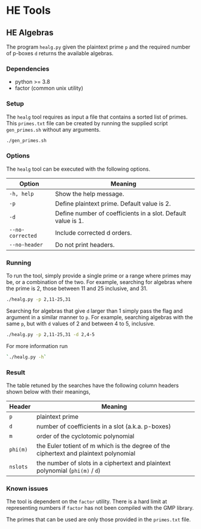 # HE Tools

## HE Algebras

The program `healg.py` given the plaintext prime `p` and the required number of
p-boxes `d` returns the available algebras.

### Dependencies
- python >= 3.8
- factor (common unix utility)

### Setup

The `healg` tool requires as input a file that contains a sorted list of primes.
This `primes.txt` file can be created by running the supplied script
`gen_primes.sh` without any arguments.

```bash
./gen_primes.sh
```

### Options

The `healg` tool can be executed with the following options.

| Option | Meaning |
| --- | --- |
| `-h, help` | Show the help message. |
| `-p` | Define plaintext prime. Default value is 2. |
| `-d` | Define number of coefficients in a slot. Default value is 1. |
| `--no-corrected` | Include corrected d orders. |
| `--no-header` | Do not print headers. |

### Running

To run the tool, simply provide a single prime or a range where primes may be,
or a combination of the two.  For example, searching for algebras
where the prime is 2, those between 11 and 25 inclusive, and 31.

```bash
./healg.py -p 2,11-25,31
```

Searching for algebras that give `d` larger than 1 simply pass the flag and
argument in a similar manner to `p`. For example, searching algebras with
the same `p`, but with `d` values of 2 and between 4 to 5, inclusive.

```bash
./healg.py -p 2,11-25,31 -d 2,4-5
```

For more information run
```bash
`./healg.py -h`
```

### Result

The table retuned by the searches have the following column headers shown below
with their meanings,

| Header | Meaning |
| --- | --- |
| `p` | plaintext prime |
| `d` | number of coefficients in a slot (a.k.a. p-boxes) |
| `m` | order of the cyclotomic polynomial |
| `phi(m)` | the Euler totient of m which is the degree of the ciphertext and plaintext polynomial |
| `nslots` | the number of slots in a ciphertext and plaintext polynomial (`phi(m)` / `d`) |

### Known issues

The tool is dependent on the `factor` utility. There is a hard limit at
representing numbers if `factor` has not been compiled with the GMP library.

The primes that can be used are only those provided in the `primes.txt` file.
